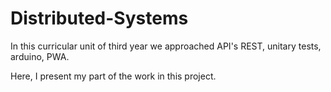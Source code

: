 # Distributed-Systems
In this curricular unit of third year we approached API's REST, unitary tests, arduino, PWA.

Here, I present my part of the work in this project.

 
